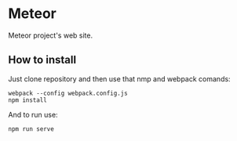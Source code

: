 # Meteor
Meteor project's web site.
## How to install
Just clone repository and then use that nmp and webpack comands:
```
webpack --config webpack.config.js
npm install
```

And to run use:
```
npm run serve
```
